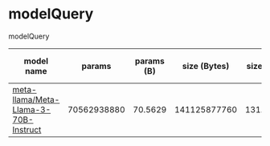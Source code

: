 # modelQuery
modelQuery



| model name | params | params (B) | size (Bytes) | size (GB) | layers | dim | ffn dim mult| mult of |heads | kv heads | norm eps | vocab size | rope theta |
| ---------- | ------ | ---------- | ------------ | --------- | ------ | --- | ----------- | ------- | ---- | -------- | -------- | ---------- | ---------- |
| [meta-llama/Meta-Llama-3-70B-Instruct](https://huggingface.co/meta-llama/Meta-Llama-3-70B-Instruct) | 70562938880 | 70.5629 | 141125877760 | 131.4337 | 80 | 8192 | 1.3 | 4096 | 64 | 8 | 1e-05 | 128256 | 500000.0 |

